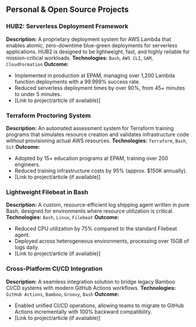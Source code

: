 ## Personal & Open Source Projects

### HUB2: Serverless Deployment Framework
**Description:** A proprietary deployment system for AWS Lambda that enables atomic, zero-downtime blue-green deployments for serverless applications. HUB2 is designed to be lightweight, fast, and highly reliable for mission-critical workloads.
**Technologies:** `Bash`, `AWS CLI`, `SAM`, `CloudFormation`
**Outcome:**
- Implemented in production at EPAM, managing over 1,200 Lambda function deployments with a 99.999% success rate.
- Reduced serverless deployment times by over 90%, from 45+ minutes to under 5 minutes.
- [Link to project/article (if available)]

### Terraform Proctoring System
**Description:** An automated assessment system for Terraform training programs that simulates resource creation and validates infrastructure code without provisioning actual AWS resources.
**Technologies:** `Terraform`, `Bash`, `Git`
**Outcome:**
- Adopted by 15+ education programs at EPAM, training over 200 engineers.
- Reduced training infrastructure costs by 95% (approx. $150K annually).
- [Link to project/article (if available)]

### Lightweight Filebeat in Bash
**Description:** A custom, resource-efficient log shipping agent written in pure Bash, designed for environments where resource utilization is critical.
**Technologies:** `Bash`, `Linux`, `Filebeat`
**Outcome:**
- Reduced CPU utilization by 75% compared to the standard Filebeat agent.
- Deployed across heterogeneous environments, processing over 15GB of logs daily.
- [Link to project/article (if available)]

### Cross-Platform CI/CD Integration
**Description:** A seamless integration solution to bridge legacy Bamboo CI/CD systems with modern GitHub Actions workflows.
**Technologies:** `GitHub Actions`, `Bamboo`, `Groovy`, `Bash`
**Outcome:**
- Enabled unified CI/CD operations, allowing teams to migrate to GitHub Actions incrementally with 100% backward compatibility.
- [Link to project/article (if available)]
